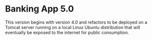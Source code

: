 # Banking App 5.0
This version begins with version 4.0 and refactors to be deployed on a Tomcat server running on a local Linux Ubuntu distribution that will eventually be exposed to the internet for public consumption.
